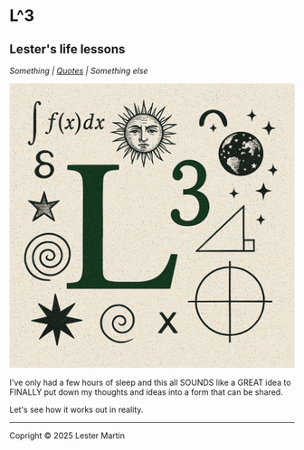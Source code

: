 # L^3
## Lester's life lessons

*Something | [Quotes](./quotes.md) | Something else*

![alt text](https://raw.githubusercontent.com/lestermartin/lestermartin.github.io/main/L-Squared.png "website logo")


I've only had a few hours of sleep and this all SOUNDS like a GREAT idea to FINALLY put down my thoughts and ideas into a form that can be shared.

Let's see how it works out in reality.

---
Copright &copy; 2025 Lester Martin
